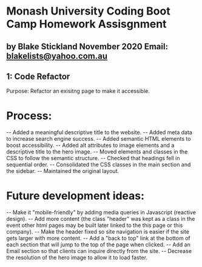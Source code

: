 #  Monash University Coding Boot Camp Homework Assisgnment
## by Blake Stickland November 2020     Email: blakelists@yahoo.com.au

##  1: Code Refactor

Purpose: Refactor an exisitng page to make it accessible.

# Process:

-- Added a meaningful descriptive title to the website.
-- Added meta data to increase search engine success.
-- Added semantic HTML elements to boost accessibility.
-- Added alt attributes to image elements and a descriptive title to the hero image.
-- Moved elements and classes in the CSS to follow the semantic structure.
-- Checked that headings fell in sequential order.
-- Consolidated the CSS classes in the main section and the sidebar. 
-- Maintained the original layout.

# Future development ideas:

-- Make it "mobile-friendly" by adding media queries in Javascript (reactive design).
-- Add more content (the class "header" was kept as a class in the event other html pages may be built later linked to the this page or this company).
-- Make the header fixed so site navigation is easier if the site gets larger with more content.
-- Add a "back to top" link at the bottom of each section that will jump to the top of the page when clicked.
-- Add an Email section so that clients can inquire directly from the site. 
-- Decrease the resolution of the hero image to allow it to load faster. 


